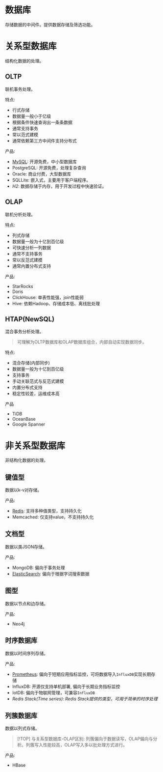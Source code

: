 # 数据库
存储数据的中间件。提供数据存储及筛选功能。

# 关系型数据库
结构化数据的处理。

## OLTP
联机事务处理。

特点: 
- 行式存储
- 数据量一般小于亿级
- 根据条件快速查询出一条条数据
- 通常支持事务
- 常以范式建模
- 通常依赖第三方中间件支持分布式

产品:
- [MySQL](mysql): 开源免费，中小型数据库
- PostgreSQL: 开源免费，处理复杂查询
- Oracle: 商业付费，大型数据库
- SQLLite: 嵌入式，主要用于客户端程序。
- _H2_: 数据存储于内存，用于开发过程中快速验证。

## OLAP
联机分析处理。

特点:
- 列式存储
- 数据量一般为十亿到百亿级
- 可快速分析一列数据
- 通常不支持事务
- 常以反范式建模
- 通常内置分布式支持

产品:
- StarRocks
- Doris
- ClickHouse: 单表性能强，join性能弱
- Hive: 依赖Hadoop、存储成本低、离线批处理

## HTAP(NewSQL)
混合事务分析处理。
> 可理解为OLTP数据库和OLAP数据库组合，内部自动实现数据同步。

特点:
- 混合存储(内部同步)
- 数据量一般为十亿到百亿级
- 支持事务
- 手动关联范式与反范式建模
- 内置分布式支持
- 稳定性较差，运维成本高

产品
- TiDB
- OceanBase
- Google Spanner

# 非关系型数据库
非结构化数据的处理。

## 键值型
数据以k-v对存储。

产品:
- [Redis](redis): 支持多种值类型，支持持久化
- Memcached: 仅支持value，不支持持久化

## 文档型
数据以类JSON存储。

产品:
- MongoDB: 偏向于事务处理
- [ElasticSearch](elasticsearch): 偏向于根据字词搜索数据

## 图型
数据以节点和边存储。

产品:
- Neo4j

## 时序数据库
数据以时间序列存储。

产品:
- [Prometheus](prometheus): 偏向于短期应用指标监控，可将数据导入`InfluxDB`实现长期存储
- InfluxDB: 开源仅支持单机部署, 偏向于长期业务指标监控
- IotDB: 偏向于物联网管理，可兼容`InfluxDB`
- _Redis Stack(Time series): Redis Stack提供的类型，可用于简单的时序处理_

## 列簇数据库
数据以列式存储。
> [!TOP]
> 与关系型数据库-OLAP区别: 列簇偏向于数据读写，OLAP偏向与分析。列簇写入性能较高，OLAP写入多以批处理方式进行。

产品:
- HBase


